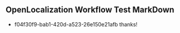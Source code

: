 ## OpenLocalization Workflow Test MarkDown
* f04f30f9-bab1-420d-a523-26e150e21afb thanks!

<!--HONumber=Jul16_HO3-->


